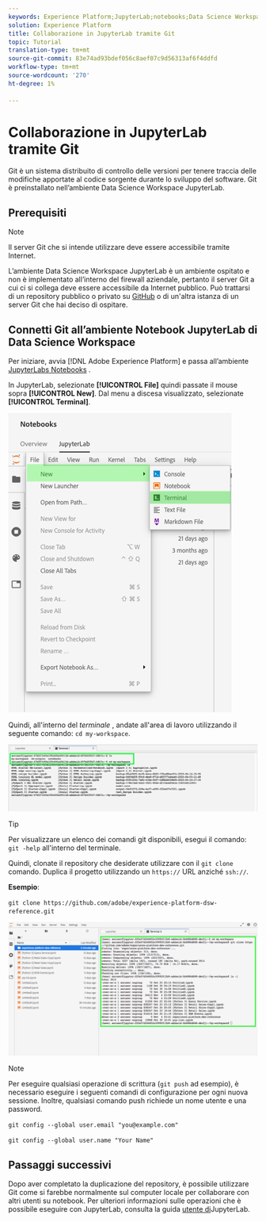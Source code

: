 ```yaml
---
keywords: Experience Platform;JupyterLab;notebooks;Data Science Workspace;popular topics;Git;Github
solution: Experience Platform
title: Collaborazione in JupyterLab tramite Git
topic: Tutorial
translation-type: tm+mt
source-git-commit: 83e74ad93bdef056c8aef07c9d56313af6f4ddfd
workflow-type: tm+mt
source-wordcount: '270'
ht-degree: 1%

---
```



# Collaborazione in JupyterLab tramite Git

Git è un sistema distribuito di controllo delle versioni per tenere traccia delle modifiche apportate al codice sorgente durante lo sviluppo del software. Git è preinstallato nell’ambiente Data Science Workspace JupyterLab.

## Prerequisiti

>[!NOTE]
> Il server Git che si intende utilizzare deve essere accessibile tramite Internet.

L’ambiente Data Science Workspace JupyterLab è un ambiente ospitato e non è implementato all’interno del firewall aziendale, pertanto il server Git a cui ci si collega deve essere accessibile da Internet pubblico. Può trattarsi di un repository pubblico o privato su [GitHub](https://github.com/) o di un&#39;altra istanza di un server Git che hai deciso di ospitare.

## Connetti Git all’ambiente Notebook JupyterLab di Data Science Workspace

Per iniziare, avvia [!DNL Adobe Experience Platform] e passa all’ambiente [JupyterLabs Notebooks](https://platform.adobe.com/notebooks/jupyterLab) .

In JupyterLab, selezionate **[!UICONTROL File]** quindi passate il mouse sopra **[!UICONTROL New]**. Dal menu a discesa visualizzato, selezionate **[!UICONTROL Terminal]**.

![JupyterLab Nav](../images/jupyterlab/tutorials/open-terminal.png)

Quindi, all&#39;interno del *terminale* , andate all&#39;area di lavoro utilizzando il seguente comando: `cd my-workspace`.

![spazio su cd](../images/jupyterlab/tutorials/find-workspace.png)

>[!TIP]
> Per visualizzare un elenco dei comandi git disponibili, esegui il comando: `git -help` all&#39;interno del terminale.

Quindi, clonate il repository che desiderate utilizzare con il `git clone` comando. Duplica il progetto utilizzando un `https://` URL anziché `ssh://`.

**Esempio**:

`git clone https://github.com/adobe/experience-platform-dsw-reference.git`

![clone](../images/jupyterlab/tutorials/git-collaboration.png)

>[!NOTE]
> Per eseguire qualsiasi operazione di scrittura (`git push` ad esempio), è necessario eseguire i seguenti comandi di configurazione per ogni nuova sessione. Inoltre, qualsiasi comando push richiede un nome utente e una password.
>
>`git config --global user.email "you@example.com"`
>
>`git config --global user.name "Your Name"`

## Passaggi successivi

Dopo aver completato la duplicazione del repository, è possibile utilizzare Git come si farebbe normalmente sul computer locale per collaborare con altri utenti su notebook. Per ulteriori informazioni sulle operazioni che è possibile eseguire con JupyterLab, consulta la guida [utente di](./overview.md)JupyterLab.
